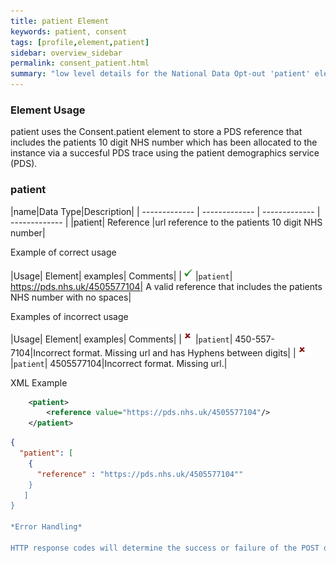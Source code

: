 ```yaml
---
title: patient Element
keywords: patient, consent
tags: [profile,element,patient]
sidebar: overview_sidebar
permalink: consent_patient.html
summary: "low level details for the National Data Opt-out 'patient' element"
---
```

### Element Usage ###

patient uses the Consent.patient element to store a PDS reference that includes the patients 10 digit NHS number which has been allocated to the instance via a succesful PDS trace using the patient demographics service (PDS). 

### patient ###

|name|Data Type|Description|
| ------------- | ------------- | ------------- | ------------- |
|patient| Reference |url reference to the patients 10 digit NHS number|

Example of correct usage

|Usage| Element| examples| Comments|
|![Tick](images/tick.png)|`patient`| https://pds.nhs.uk/4505577104| A valid reference that includes the patients NHS number with no spaces|

Examples of incorrect usage

|Usage| Element| examples| Comments|
|![Cross](images/cross.png)|`patient`| 450-557-7104|Incorrect format. Missing url and has Hyphens between digits|
|![Cross](images/cross.png)|`patient`| 4505577104|Incorrect format. Missing url.|

XML Example

```xml
    <patient>
    	<reference value="https://pds.nhs.uk/4505577104"/> 
    </patient>
```

```json
{
  "patient": [
	{
	  "reference" : "https://pds.nhs.uk/4505577104""
	}
   ]
}

*Error Handling*

HTTP response codes will determine the success or failure of the POST operation. No element specific codes will be generated upon failure to POST.





